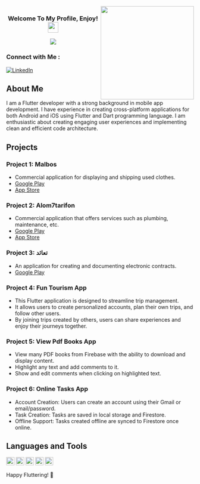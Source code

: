 <img width="250" align="right" src="https://github.com/wafaMohamed/wafaMohamed/assets/101423134/e136b979-c1da-4776-9dad-21362606a984" />

<h3 align="center">
  Welcome To My Profile, Enjoy!
  <img src="https://media.giphy.com/media/hvRJCLFzcasrR4ia7z/giphy.gif" width="28">
</h3>

<!-- Typing SVG by DenverCoder1 - https://github.com/DenverCoder1/readme-typing-svg -->
<p align="center">
  <a href="https://github.com/DenverCoder1/readme-typing-svg">
    <img src="https://readme-typing-svg.herokuapp.com/?lines=Flutter%20developer;Always%20learning%20new%20things&font=Fira%20Code&center=true&width=440&height=45&color=f75c7e&vCenter=true&size=22">
  </a>
</p>

### Connect with Me :

[![LinkedIn](https://img.shields.io/badge/LinkedIn-%230077B5.svg?logo=linkedin&logoColor=white)](https://www.linkedin.com/in/mohammadaboleneen/)

## About Me

I am a Flutter developer with a strong background in mobile app development. I have experience in creating cross-platform applications for both Android and iOS using Flutter and Dart programming language. I am enthusiastic about creating engaging user experiences and implementing clean and efficient code architecture.

## Projects

### Project 1: Malbos
- Commercial application for displaying and shipping used clothes.
- [Google Play](https://play.google.com/store/apps/details?id=com.hwzn.malboos&pcampaignid=web_share)
- [App Store](https://apps.apple.com/us/app/malbos/id6736588728)

### Project 2: Alom7tarifon
- Commercial application that offers services such as plumbing, maintenance, etc.
- [Google Play](https://play.google.com/store/apps/details?id=com.hwzn.elmohtrfoon&pcampaignid=web_share)
- [App Store](https://play.google.com/store/apps/details?id=com.hwzn.taaqod.sa&pcampaignid=web_share)

### Project 3: تعاثد
- An application for creating and documenting electronic contracts.
- [Google Play](https://play.google.com/store/apps/details?id=com.hwzn.taaqod.sa&pcampaignid=web_share)

### Project 4: Fun Tourism App
- This Flutter application is designed to streamline trip management.
- It allows users to create personalized accounts, plan their own trips, and follow other users.
- By joining trips created by others, users can share experiences and enjoy their journeys together.

### Project 5: View Pdf Books App
- View many PDF books from Firebase with the ability to download and display content.
- Highlight any text and add comments to it.
- Show and edit comments when clicking on highlighted text.

### Project 6: Online Tasks App
- Account Creation: Users can create an account using their Gmail or email/password.
- Task Creation: Tasks are saved in local storage and Firestore.
- Offline Support: Tasks created offline are synced to Firestore once online.

## Languages and Tools

<p align="left">
  <img src="https://www.vectorlogo.zone/logos/dartlang/dartlang-icon.svg" alt="dart" width="22" height="22"/> 
  <img src="https://www.vectorlogo.zone/logos/figma/figma-icon.svg" alt="figma" width="22" height="22"/> 
  <img src="https://www.vectorlogo.zone/logos/firebase/firebase-icon.svg" alt="firebase" width="22" height="22"/> 
  <img src="https://www.vectorlogo.zone/logos/flutterio/flutterio-icon.svg" alt="flutter" width="22" height="22"/> 
  <img src="https://www.vectorlogo.zone/logos/git-scm/git-scm-icon.svg" alt="git" width="22" height="22"/> 
</p>

Happy Fluttering! 🚀
